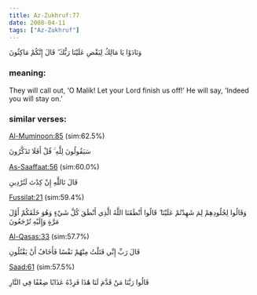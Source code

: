 ```yaml
---
title: Az-Zukhruf:77
date: 2008-04-11
tags: ["Az-Zukhruf"]
---
```

وَنَادَوْا يَا مَالِكُ لِيَقْضِ عَلَيْنَا رَبُّكَ ۖ قَالَ إِنَّكُمْ مَاكِثُونَ
### meaning: 
They will call out, ‘O Malik! Let your Lord finish us off!’ He will say, ‘Indeed you will stay on.’
### similar verses: 

[Al-Muminoon:85](/23/85) (sim:62.5%)

سَيَقُولُونَ لِلَّهِ ۚ قُلْ أَفَلَا تَذَكَّرُونَ

[As-Saaffaat:56](/37/56) (sim:60.0%)

قَالَ تَاللَّهِ إِنْ كِدْتَ لَتُرْدِينِ

[Fussilat:21](/41/21) (sim:59.4%)

وَقَالُوا لِجُلُودِهِمْ لِمَ شَهِدْتُمْ عَلَيْنَا ۖ قَالُوا أَنْطَقَنَا اللَّهُ الَّذِي أَنْطَقَ كُلَّ شَيْءٍ وَهُوَ خَلَقَكُمْ أَوَّلَ مَرَّةٍ وَإِلَيْهِ تُرْجَعُونَ

[Al-Qasas:33](/28/33) (sim:57.7%)

قَالَ رَبِّ إِنِّي قَتَلْتُ مِنْهُمْ نَفْسًا فَأَخَافُ أَنْ يَقْتُلُونِ

[Saad:61](/38/61) (sim:57.5%)

قَالُوا رَبَّنَا مَنْ قَدَّمَ لَنَا هَٰذَا فَزِدْهُ عَذَابًا ضِعْفًا فِي النَّارِ
